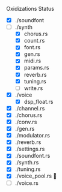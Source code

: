 Oxidizations Status

- [x] ./soundfont
- [ ] ./synth
  - [x] chorus.rs
  - [x] count.rs
  - [x] font.rs
  - [x] gen.rs
  - [x] midi.rs
  - [x] params.rs
  - [x] reverb.rs
  - [x] tuning.rs
  - [ ] write.rs
- [x] ./voice
  - [x] dsp_float.rs
- [x] ./channel.rs
- [x] ./chorus.rs
- [x] ./conv.rs
- [x] ./gen.rs
- [x] ./modulator.rs
- [x] ./reverb.rs
- [x] ./settings.rs
- [x] ./soundfont.rs
- [x] ./synth.rs
- [x] ./tuning.rs
- [x] ./voice_pool.rs 🚧
- [ ] ./voice.rs
